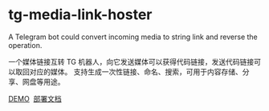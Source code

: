 # tg-media-link-hoster
A Telegram bot could convert incoming media to string link and reverse the operation.

一个媒体链接互转 TG 机器人，向它发送媒体可以获得代码链接，发送代码链接可以取回对应的媒体。
支持生成一次性链接、命名、搜索，可用于内容存储、分享、网盘等用途。

[DEMO](https://t.me/mlkautobot)&nbsp;&nbsp;[部署文档](https://github.com/reizhi/tg-media-link-hoster/wiki/%E4%BD%BF%E7%94%A8%E8%AF%B4%E6%98%8E)
